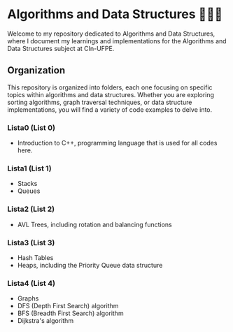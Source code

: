 # Algorithms and Data Structures 🧮👨‍💻
Welcome to my repository dedicated to Algorithms and Data Structures, where I document my learnings and implementations for the Algorithms and Data Structures subject at CIn-UFPE.

## Organization
This repository is organized into folders, each one focusing on specific topics within algorithms and data structures. Whether you are exploring sorting algorithms, graph traversal techniques, or data structure implementations, you will find a variety of code examples to delve into.

### Lista0 (List 0)
- Introduction to C++, programming language that is used for all codes here.

### Lista1 (List 1)
- Stacks
- Queues

### Lista2 (List 2)
- AVL Trees, including rotation and balancing functions

### Lista3 (List 3)
- Hash Tables
- Heaps, including the Priority Queue data structure

### Lista4 (List 4)
- Graphs
- DFS (Depth First Search) algorithm
- BFS (Breadth First Search) algorithm
- Dijkstra's algorithm
